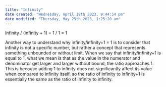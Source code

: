```yaml
---
title: "Infinity"
date created: "Wednesday, April 19th 2023, 9:44:54 pm"
date modified: "Thursday, May 25th 2023, 1:25:20 am"
---
```


Infinity / (infinity + 1) = 1 / 1 = 1

Another way to understand why infinity/infinity+1 = 1 is to consider that infinity is not a specific number, but rather a concept that represents something unbounded or without limit. When we say that infinity/infinity+1 is equal to 1, what we mean is that as the value in the numerator and denominator get larger and larger without bound, the ratio approaches 1. This is because adding 1 to infinity does not significantly affect its value when compared to infinity itself, so the ratio of infinity to infinity+1 is essentially the same as the ratio of infinity to infinity.
